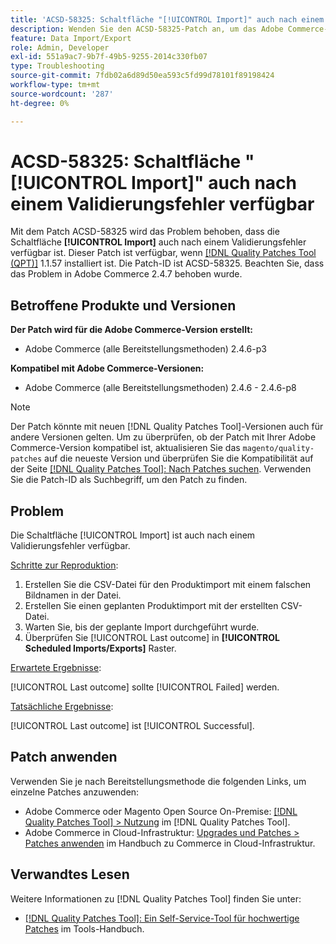 ```yaml
---
title: 'ACSD-58325: Schaltfläche "[!UICONTROL Import]" auch nach einem Validierungsfehler verfügbar'
description: Wenden Sie den ACSD-58325-Patch an, um das Adobe Commerce-Problem zu beheben, bei dem die Schaltfläche [!UICONTROL Import] auch nach einem Validierungsfehler verfügbar ist.
feature: Data Import/Export
role: Admin, Developer
exl-id: 551a9ac7-9b7f-49b5-9255-2014c330fb07
type: Troubleshooting
source-git-commit: 7fdb02a6d89d50ea593c5fd99d78101f89198424
workflow-type: tm+mt
source-wordcount: '287'
ht-degree: 0%

---
```


# ACSD-58325: Schaltfläche &quot;[!UICONTROL Import]&quot; auch nach einem Validierungsfehler verfügbar

Mit dem Patch ACSD-58325 wird das Problem behoben, dass die Schaltfläche **[!UICONTROL Import]** auch nach einem Validierungsfehler verfügbar ist. Dieser Patch ist verfügbar, wenn [[!DNL Quality Patches Tool (QPT)]](/help/tools/quality-patches-tool/quality-patches-tool-to-self-serve-quality-patches.md) 1.1.57 installiert ist. Die Patch-ID ist ACSD-58325. Beachten Sie, dass das Problem in Adobe Commerce 2.4.7 behoben wurde.

## Betroffene Produkte und Versionen

**Der Patch wird für die Adobe Commerce-Version erstellt:**
* Adobe Commerce (alle Bereitstellungsmethoden) 2.4.6-p3

**Kompatibel mit Adobe Commerce-Versionen:**
* Adobe Commerce (alle Bereitstellungsmethoden) 2.4.6 - 2.4.6-p8

>[!NOTE]
>
>Der Patch könnte mit neuen [!DNL Quality Patches Tool]-Versionen auch für andere Versionen gelten. Um zu überprüfen, ob der Patch mit Ihrer Adobe Commerce-Version kompatibel ist, aktualisieren Sie das `magento/quality-patches` auf die neueste Version und überprüfen Sie die Kompatibilität auf der Seite [[!DNL Quality Patches Tool]: Nach Patches suchen](https://experienceleague.adobe.com/tools/commerce-quality-patches/index.html). Verwenden Sie die Patch-ID als Suchbegriff, um den Patch zu finden.

## Problem

Die Schaltfläche [!UICONTROL Import] ist auch nach einem Validierungsfehler verfügbar.

<u>Schritte zur Reproduktion</u>:

1. Erstellen Sie die CSV-Datei für den Produktimport mit einem falschen Bildnamen in der Datei.
1. Erstellen Sie einen geplanten Produktimport mit der erstellten CSV-Datei.
1. Warten Sie, bis der geplante Import durchgeführt wurde.
1. Überprüfen Sie [!UICONTROL Last outcome] in **[!UICONTROL Scheduled Imports/Exports]** Raster.

<u>Erwartete Ergebnisse</u>:

[!UICONTROL Last outcome] sollte [!UICONTROL Failed] werden.

<u>Tatsächliche Ergebnisse</u>:

[!UICONTROL Last outcome] ist [!UICONTROL Successful].

## Patch anwenden

Verwenden Sie je nach Bereitstellungsmethode die folgenden Links, um einzelne Patches anzuwenden:

* Adobe Commerce oder Magento Open Source On-Premise: [[!DNL Quality Patches Tool] > Nutzung](/help/tools/quality-patches-tool/usage.md) im [!DNL Quality Patches Tool].
* Adobe Commerce in Cloud-Infrastruktur: [Upgrades und Patches > Patches anwenden](https://experienceleague.adobe.com/docs/commerce-cloud-service/user-guide/develop/upgrade/apply-patches.html) im Handbuch zu Commerce in Cloud-Infrastruktur.


## Verwandtes Lesen

Weitere Informationen zu [!DNL Quality Patches Tool] finden Sie unter:

* [[!DNL Quality Patches Tool]: Ein Self-Service-Tool für hochwertige Patches](/help/tools/quality-patches-tool/quality-patches-tool-to-self-serve-quality-patches.md) im Tools-Handbuch.
